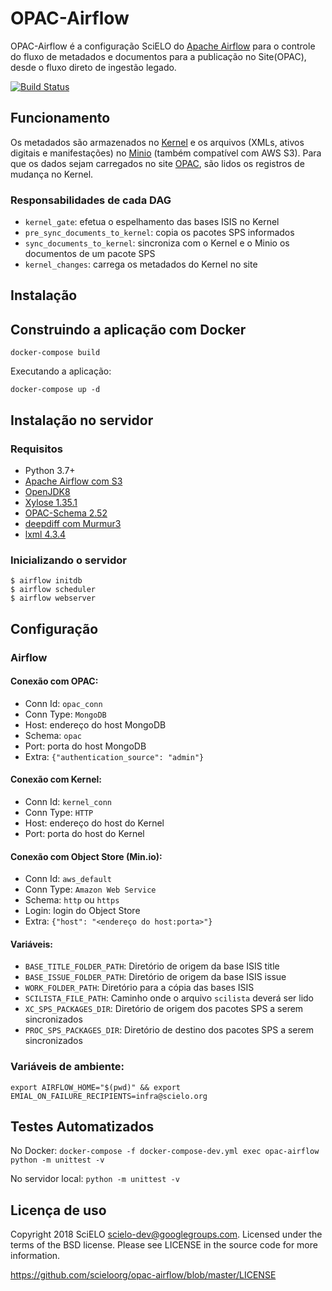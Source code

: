 # OPAC-Airflow

OPAC-Airflow é a configuração SciELO do [Apache Airflow](http://airflow.apache.org/) para o controle do fluxo de metadados e documentos para a publicação no Site(OPAC), desde o fluxo direto de ingestão legado.

[![Build Status](https://travis-ci.org/scieloorg/opac-airflow.svg?branch=master)](https://travis-ci.org/scieloorg/opac-airflow)


## Funcionamento

Os metadados são armazenados no [Kernel](https://github.com/scieloorg/document-store) e os arquivos (XMLs, ativos digitais e manifestações) no [Minio](https://min.io/) (também compatível com AWS S3). Para que os dados sejam carregados no site [OPAC](https://github.com/scieloorg/OPAC), são lidos os registros de mudança no Kernel.

### Responsabilidades de cada DAG

* `kernel_gate`: efetua o espelhamento das bases ISIS no Kernel
* `pre_sync_documents_to_kernel`: copia os pacotes SPS informados
* `sync_documents_to_kernel`: sincroniza com o Kernel e o Minio os documentos de um pacote SPS
* `kernel_changes`: carrega os metadados do Kernel no site


## Instalação

## Construindo a aplicação com Docker

`docker-compose build`

Executando a aplicação:

`docker-compose up -d`

## Instalação no servidor

### Requisitos

* Python 3.7+
* [Apache Airflow com S3](http://airflow.apache.org/installation.html)
* [OpenJDK8](https://openjdk.java.net)
* [Xylose 1.35.1](https://github.com/scieloorg/xylose)
* [OPAC-Schema 2.52](https://github.com/scieloorg/opac_schema)
* [deepdiff com Murmur3](https://deepdiff.readthedocs.io/)
* [lxml 4.3.4](https://lxml.de)

### Inicializando o servidor

```
$ airflow initdb
$ airflow scheduler
$ airflow webserver
```

## Configuração

### Airflow

#### Conexão com OPAC:

* Conn Id: `opac_conn`
* Conn Type: `MongoDB`
* Host: endereço do host MongoDB
* Schema: `opac`
* Port: porta do host MongoDB
* Extra: `{"authentication_source": "admin"}`

#### Conexão com Kernel:

* Conn Id: `kernel_conn`
* Conn Type: `HTTP`
* Host: endereço do host do Kernel
* Port: porta do host do Kernel

#### Conexão com Object Store (Min.io):

* Conn Id: `aws_default`
* Conn Type: `Amazon Web Service`
* Schema: `http` ou `https`
* Login: login do Object Store
* Extra: `{"host": "<endereço do host:porta>"}`

#### Variáveis:

* `BASE_TITLE_FOLDER_PATH`: Diretório de origem da base ISIS title
* `BASE_ISSUE_FOLDER_PATH`: Diretório de origem da base ISIS issue
* `WORK_FOLDER_PATH`: Diretório para a cópia das bases ISIS
* `SCILISTA_FILE_PATH`: Caminho onde o arquivo `scilista` deverá ser lido
* `XC_SPS_PACKAGES_DIR`: Diretório de origem dos pacotes SPS a serem sincronizados
* `PROC_SPS_PACKAGES_DIR`: Diretório de destino dos pacotes SPS a serem sincronizados


### Variáveis de ambiente:

`export AIRFLOW_HOME="$(pwd)" && export EMIAL_ON_FAILURE_RECIPIENTS=infra@scielo.org`


## Testes Automatizados

No Docker:
`docker-compose -f docker-compose-dev.yml exec opac-airflow python -m unittest -v`

No servidor local:
`python -m unittest -v`

## Licença de uso

Copyright 2018 SciELO <scielo-dev@googlegroups.com>. Licensed under the terms
of the BSD license. Please see LICENSE in the source code for more
information.

https://github.com/scieloorg/opac-airflow/blob/master/LICENSE
